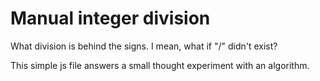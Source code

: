 # Manual integer division
What division is behind the signs.  I mean, what if "/" didn't exist?

This simple js file answers a small thought experiment with an algorithm.
